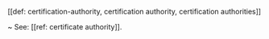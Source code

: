 [[def: certification-authority, certification authority, certification authorities]]

~ See: [[ref: certificate authority]].
